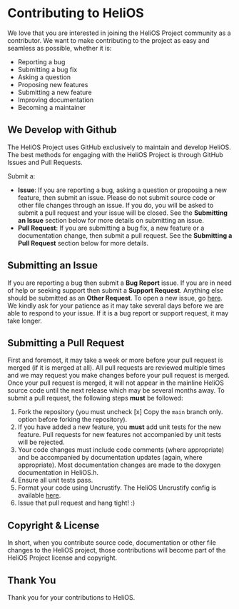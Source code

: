 # Contributing to HeliOS
We love that you are interested in joining the HeliOS Project community as a contributor. We want to make contributing to the project as easy and seamless as possible, whether it is:

- Reporting a bug
- Submitting a bug fix
- Asking a question
- Proposing new features
- Submitting a new feature
- Improving documentation
- Becoming a maintainer

## We Develop with Github
The HeliOS Project uses GitHub exclusively to maintain and develop HeliOS. The best methods for engaging with the HeliOS Project is through GitHub Issues and Pull Requests.

Submit a:
- **Issue**: If you are reporting a bug, asking a question or proposing a new feature, then submit an issue. Please do not submit source code or other file changes through an issue. If you do, you will be asked to submit a pull request and your issue will be closed. See the **Submitting an Issue** section below for more details on submitting an issue.
- **Pull Request**: If you are submitting a bug fix, a new feature or a documentation change, then submit a pull request. See the **Submitting a Pull Request** section below for more details.

## Submitting an Issue

If you are reporting a bug then submit a **Bug Report** issue. If you are in need of help or seeking support then submit a **Support Request**. Anything else should be submitted as an **Other Request**. To open a new issue, go [here](https://github.com/heliosproj/HeliOS/issues). We kindly ask for your patience as it may take several days before we are able to respond to your issue. If it is a bug report or support request, it may take longer.

## Submitting a Pull Request

First and foremost, it may take a week or more before your pull request is merged (if it is merged at all). All pull requests are reviewed multiple times and we may request you make changes before your pull request is merged. Once your pull request is merged, it will not appear in the mainline HeliOS source code until the next release which may be several months away. To submit a pull request, the following steps **must** be followed:

1. Fork the repository (you must uncheck [x] Copy the ``main`` branch only. option before forking the repository).
2. If you have added a new feature, you **must** add unit tests for the new feature. Pull requests for new features not accompanied by unit tests will be rejected.
3. Your code changes must include code comments (where appropriate) and be accompanied by documentation updates (again, where appropriate). Most documentation changes are made to the doxygen documentation in HeliOS.h.
4. Ensure all unit tests pass.
5. Format your code using Uncrustify. The HeliOS Uncrustify config is available [here](/extras/uncrustify/helios.cfg).
6. Issue that pull request and hang tight! :)

## Copyright & License
In short, when you contribute source code, documentation or other file changes to the HeliOS project, those contributions will become part of the HeliOS Project license and copyright.

## Thank You
Thank you for your contributions to HeliOS.